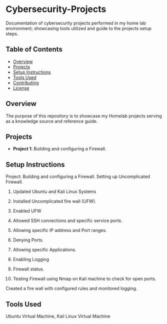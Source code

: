 # Cybersecurity-Projects
Documentation of cybersecurity projects performed in my home lab environment; showcasing tools utilized and guide to the projects setup steps.

## Table of Contents
- [Overview](#overview)
- [Projects](#projects)
- [Setup Instructions](#setup-instructions)
- [Tools Used](#tools-used)
- [Contributing](#contributing)
- [License](#license)

## Overview
The purpose of this repository is to showcase my Homelab projects serving as a knowledge source and reference guide.
## Projects
- **Project 1**: Building and configuring a Firewall. 
  
## Setup Instructions

Project: Building and configuring a Firewall.
Setting up Uncomplicated Firewall. 

1. Updated Ubuntu and Kali Linux Systems 

2. Installed Uncomplicated fire wall (UFW). 

3. Enabled UFW 

4. Allowed SSH connections and specific service ports.  

5. Allowing specific IP address and Port ranges. 

6. Denying Ports. 

7. Allowing specific Applications.

8. Enabling Logging

9. Firewall status.

10. Testing Firewall using Nmap on Kali machine to check for open ports. 

Created a fire wall with configured rules and monitored logging. 


## Tools Used
Ubuntu Virtual Machine, Kali Linux Virtual Machine



